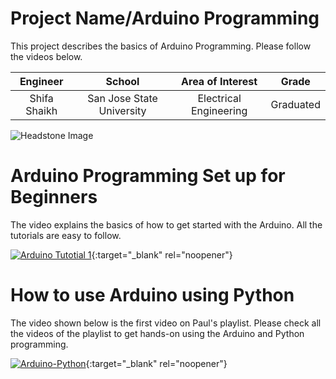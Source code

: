 ﻿# Project Name/Arduino Programming
This project describes the basics of Arduino Programming. Please follow the videos below.

| **Engineer** | **School** | **Area of Interest** | **Grade** |
|:--:|:--:|:--:|:--:|
| Shifa Shaikh | San Jose State University | Electrical Engineering | Graduated

![Headstone Image](https://cdn.sparkfun.com/assets/9/1/e/4/8/515b4656ce395f8a38000000.png)
  
# Arduino Programming Set up for Beginners
The video explains the basics of how to get started with the Arduino. All the tutorials are easy to follow.  

[![Arduino Tutotial 1](https://res.cloudinary.com/marcomontalbano/image/upload/v1624814482/video_to_markdown/images/youtube--fJWR7dBuc18-c05b58ac6eb4c4700831b2b3070cd403.jpg)](https://www.youtube.com/watch?v=fJWR7dBuc18 "Arduino Tutotial 1"){:target="_blank" rel="noopener"}



# How to use Arduino using Python
The video shown below is the first video on Paul's playlist. Please check all the videos of the playlist to get hands-on using the Arduino and Python programming.  

[![Arduino-Python](https://res.cloudinary.com/marcomontalbano/image/upload/v1624815306/video_to_markdown/images/youtube--95w4sx_zoB8-c05b58ac6eb4c4700831b2b3070cd403.jpg)](https://www.youtube.com/watch?v=95w4sx_zoB8&list=PLGs0VKk2DiYylFUUMMv9WiL3x3tpscDUQ "Arduino-Python"){:target="_blank" rel="noopener"}

  
